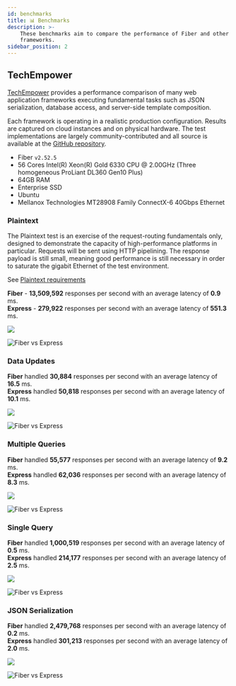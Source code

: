```yaml
---
id: benchmarks
title: 📊 Benchmarks
description: >-
    These benchmarks aim to compare the performance of Fiber and other web
    frameworks.
sidebar_position: 2
---
```


## TechEmpower

[TechEmpower](https://www.techempower.com/benchmarks/#section=data-r23) provides a performance comparison of many web application frameworks executing fundamental tasks such as JSON serialization, database access, and server-side template composition.

Each framework is operating in a realistic production configuration. Results are captured on cloud instances and on physical hardware. The test implementations are largely community-contributed and all source is available at the [GitHub repository](https://github.com/TechEmpower/FrameworkBenchmarks).

* Fiber `v2.52.5`
* 56 Cores Intel(R) Xeon(R) Gold 6330 CPU @ 2.00GHz (Three homogeneous ProLiant DL360 Gen10 Plus)
* 64GB RAM
* Enterprise SSD
* Ubuntu
* Mellanox Technologies MT28908 Family ConnectX-6 40Gbps Ethernet

### Plaintext

The Plaintext test is an exercise of the request-routing fundamentals only, designed to demonstrate the capacity of high-performance platforms in particular. Requests will be sent using HTTP pipelining. The response payload is still small, meaning good performance is still necessary in order to saturate the gigabit Ethernet of the test environment.

See [Plaintext requirements](https://github.com/TechEmpower/FrameworkBenchmarks/wiki/Project-Information-Framework-Tests-Overview#single-database-query)

**Fiber** - **13,509,592** responses per second with an average latency of **0.9** ms.  
**Express** - **279,922** responses per second with an average latency of **551.3** ms.

![](/img/plaintext.png)

![Fiber vs Express](/img/plaintext_express.png)

### Data Updates

**Fiber** handled **30,884** responses per second with an average latency of **16.5** ms.  
**Express** handled **50,818** responses per second with an average latency of **10.1** ms.

![](/img/data_updates.png)

![Fiber vs Express](/img/data_updates_express.png)

### Multiple Queries

**Fiber** handled **55,577** responses per second with an average latency of **9.2** ms.  
**Express** handled **62,036** responses per second with an average latency of **8.3** ms.

![](/img/multiple_queries.png)

![Fiber vs Express](/img/multiple_queries_express.png)

### Single Query

**Fiber** handled **1,000,519** responses per second with an average latency of **0.5** ms.  
**Express** handled **214,177** responses per second with an average latency of **2.5** ms.

![](/img/single_query.png)

![Fiber vs Express](/img/single_query_express.png)

### JSON Serialization

**Fiber** handled **2,479,768** responses per second with an average latency of **0.2** ms.  
**Express** handled **301,213** responses per second with an average latency of **2.0** ms.

![](/img/json.png)

![Fiber vs Express](/img/json_express.png)
